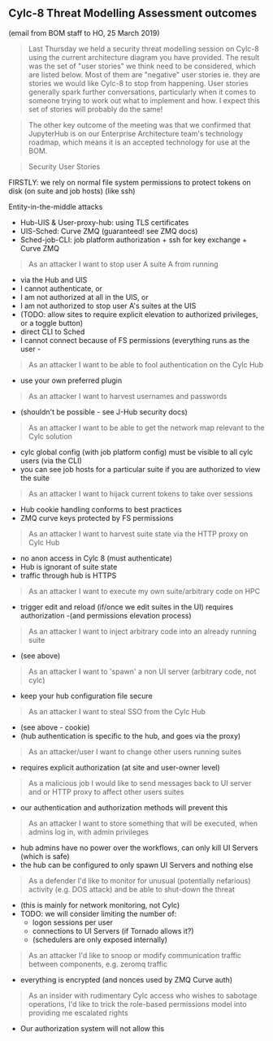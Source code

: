 
## Cylc-8 Threat Modelling Assessment outcomes

(email from BOM staff to HO, 25 March 2019)

> Last Thursday we held a security threat modelling session on Cylc-8 using the
current architecture diagram you have provided. The result was the set of
"user stories" we think need to be considered, which are listed below.  Most of
them are "negative" user stories ie. they are stories we would like Cylc-8 to
stop from happening.  User stories generally spark further conversations,
particularly when it comes to someone trying to work out what to implement and
how. I expect this set of stories will probably do the same!
 
> The other key outcome of the meeting was that we confirmed that JupyterHub is
on our Enterprise Architecture team's technology roadmap, which means it is an
accepted technology for use at the BOM.

> Security User Stories

FIRSTLY: we rely on normal file system permissions to protect tokens on disk
(on suite and job hosts) (like ssh)

Entity-in-the-middle attacks

- Hub-UIS & User-proxy-hub: using TLS certificates
- UIS-Sched: Curve ZMQ (guaranteed! see ZMQ docs)
- Sched-job-CLI: job platform authorization + ssh for key exchange + Curve ZMQ

> As an attacker I want to stop user A suite A from running

 - via the Hub and UIS
  - I cannot authenticate, or
  - I am not authorized at all in the UIS, or
  - I am not authorized to stop user A's suites at the UIS
 - (TODO: allow sites to require explicit elevation to authorized privileges, or
    a toggle button)
 - direct CLI to Sched
  - I cannot connect because of FS permissions (everything runs as the user -

> As an attacker I want to be able to fool authentication on the Cylc Hub

  - use your own preferred plugin

> As an attacker I want to harvest usernames and passwords

  - (shouldn't be possible - see J-Hub security docs) 

> As an attacker I want to be able to get the network map relevant to the Cylc solution

  - cylc global config (with job platform config) must be visible to all cylc
    users (via the CLI)
  - you can see job hosts for a particular suite if you are authorized to view
    the suite

> As an attacker I want to hijack current tokens to take over sessions

  - Hub cookie handling conforms to best practices
  - ZMQ curve keys protected by FS permissions

> As an attacker I want to harvest suite state via the HTTP proxy on Cylc Hub

  - no anon access in Cylc 8 (must authenticate)
  - Hub is ignorant of suite state
  - traffic through hub is HTTPS

> As an attacker I want to execute my own suite/arbitrary code on HPC

  - trigger edit and reload (if/once we edit suites in the UI) requires
    authorization
    -(and permissions elevation process)

> As an attacker I want to inject arbitrary code into an already running suite

  - (see above)

> As an attacker I want to 'spawn' a non UI server (arbitrary code, not cylc)

  - keep your hub configuration file secure

> As an attacker I want to steal SSO from the Cylc Hub

  - (see above - cookie)
  - (hub authentication is specific to the hub, and goes via the proxy)

> As an attacker/user I want to change other users running suites

  - requires explicit authorization (at site and user-owner level)

> As a malicious job I would like to send messages back to UI server and or
  HTTP proxy to affect other users suites

  - our authentication and authorization methods will prevent this

> As an attacker I want to store something that will be executed, when admins
  log in, with admin privileges

  - hub admins have no power over the workflows, can only kill UI Servers (which
    is safe)
  - the hub can be configured to only spawn UI Servers and nothing else

> As a defender I'd like to monitor for unusual (potentially nefarious)
  activity (e.g. DOS attack) and be able to shut-down the threat

  - (this is mainly for network monitoring, not Cylc)
  - TODO: we will consider limiting the number of:
     - logon sessions per user
     - connections to UI Servers (if Tornado allows it?)
     - (schedulers are only exposed internally)

> As an attacker I'd like to snoop or modify communication traffic between
  components, e.g. zeromq traffic

  - everything is encrypted (and nonces used by ZMQ Curve auth)

> As an insider with rudimentary Cylc access who wishes to sabotage operations,
  I'd like to trick the role-based permissions model into providing me
  escalated rights

  - Our authorization system will not allow this
